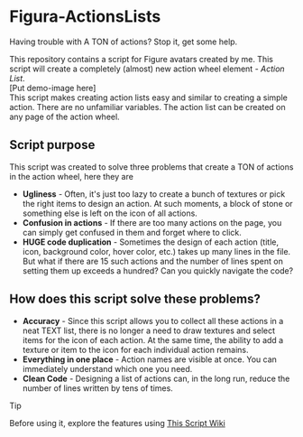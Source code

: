 # Figura-ActionsLists
Having trouble with A TON of actions? Stop it, get some help.

This repository contains a script for Figure avatars created by me. This script will create a completely (almost) new action wheel element - *Action List*.<br/>
[Put demo-image here]<br/>
This script makes creating action lists easy and similar to creating a simple action. There are no unfamiliar variables. The action list can be created on any page of the action wheel.<br/>

## Script purpose
This script was created to solve three problems that create a TON of actions in the action wheel, here they are
* **Ugliness** - Often, it's just too lazy to create a bunch of textures or pick the right items to design an action. At such moments, a block of stone or something else is left on the icon of all actions.
* **Confusion in actions** - If there are too many actions on the page, you can simply get confused in them and forget where to click.
* **HUGE code duplication** - Sometimes the design of each action (title, icon, background color, hover color, etc.) takes up many lines in the file. But what if there are 15 such actions and the number of lines spent on setting them up exceeds a hundred? Can you quickly navigate the code?

## How does this script solve these problems?
* **Accuracy** - Since this script allows you to collect all these actions in a neat TEXT list, there is no longer a need to draw textures and select items for the icon of each action. At the same time, the ability to add a texture or item to the icon for each individual action remains.
* **Everything in one place** - Action names are visible at once. You can immediately understand which one you need.
* **Clean Code** - Designing a list of actions can, in the long run, reduce the number of lines written by tens of times.

> [!TIP]
> Before using it, explore the features using [This Script Wiki](https://github.com/Sh1zok/Figura-ActionsLists/wiki)
